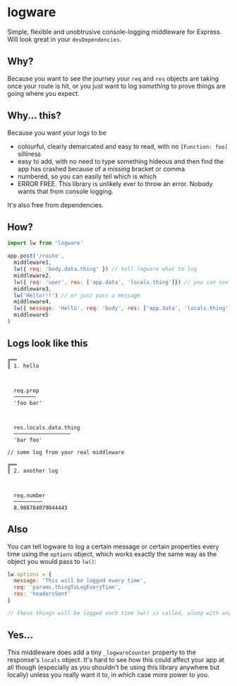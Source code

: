 # logware
Simple, flexible and unobtrusive console-logging middleware for Express. Will look great in your `devDependencies`.

## Why?
Because you want to see the journey your `req` and `res` objects are taking once your route is hit, or you just want to log *something* to prove things are going where you expect.

## Why... this?
Because you want your logs to be
* colourful, clearly demarcated and easy to read, with no `[Function: foo]` silliness
* easy to add, with no need to type something hideous and then find the app has crashed because of a missing bracket or comma
* numbered, so you can easily tell which is which
* ERROR FREE. This library is unlikely ever to throw an error. Nobody wants that from console logging.

It's also free from dependencies.

## How?
```js
import lw from 'logware'

app.post('/route',
  middleware1,
  lw({ req: 'body.data.thing' }) // tell logware what to log
  middleware2,
  lw({ req: 'user', res: ['app.data', 'locals.thing']}) // you can use an array to log multiple things
  middleware3,
  lw('Hello!!!') // or just pass a message
  middleware4,
  lw({ message: 'Hello', req: 'body', res: ['app.data', 'locals.thing']}) // or do it all!
  middleware5
)
```

## Logs look like this
```
╔══
║ 1. hello



  req.prop
  ───────
  'foo bar'



  res.locals.data.thing
  ──────────────────
  'bar foo'

// some log from your real middleware

╔══
║ 2. another log



  req.number
  ─────────
  8.988784079044443
```

## Also
You can tell logware to log a certain message or certain properties every time using the `options` object, which works exactly the same way as the object you would pass to `lw()`:

```js
lw.options = {
  message: 'This will be logged every time',
  req: 'params.thingToLogEveryTime',
  res: 'headersSent'
}

// these things will be logged each time lw() is called, along with anything passed in

```

## Yes...
This middleware does add a tiny `_logwareCounter` property to the response's `locals` object. It's hard to see how this could affect your app at all though (especially as you shouldn't be using this library anywhere but locally) unless you really want it to, in which case more power to you.